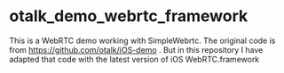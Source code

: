 # otalk_demo_webrtc_framework
This is a WebRTC demo working with SimpleWebrtc. The original code is from https://github.com/otalk/iOS-demo . But in this repository I have adapted that code with the latest version of iOS WebRTC.framework
